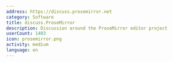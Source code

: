 ```yaml
---
address: https://discuss.prosemirror.net
category: Software
title: discuss.ProseMirror
description: Discussion around the ProseMirror editor project
userCount: 1403
icon: prosemirror.png
activity: medium
language: en
---
```

